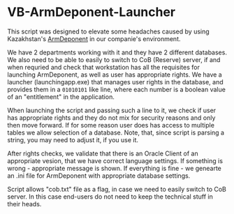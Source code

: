 # VB-ArmDeponent-Launcher
This script was designed to elevate some headaches caused by using Kazakhstan's [ArmDeponent](http://www.kacd.kz/ru/software/) in our companie's environment.

We have 2 departments working with it and they have 2 different databases. We also need to be able to easily to switch to CoB (Reserve) server, if and when requried and check that workstation has all the requisites for launching ArmDeponent, as well as user has appropriate rights. We have a launcher (launchingapp.exe) that manages user rights in the database, and provides them in a `01010101` like line, where each number is a boolean value of an "entitlement" in the application.

When launching the script and passing such a line to it, we check if user has appropriate rights and they do not mix for security reasons and only then move forward. If for some reason user does has access to multiple tables we allow selection of a database. Note, that, since script is parsing a string, you may need to adjust it, if you use it.

After rights checks, we validate that there is an Oracle Client of an appropriate vesion, that we have correct language settings. If something is wrong - appropriate message is shown. If everything is fine - we genearte an .ini file for ArmDeponent with appropriate database settings.

Script allows "cob.txt" file as a flag, in case we need to easily switch to CoB server. In this case end-users do not need to keep the technical stuff in their heads.
